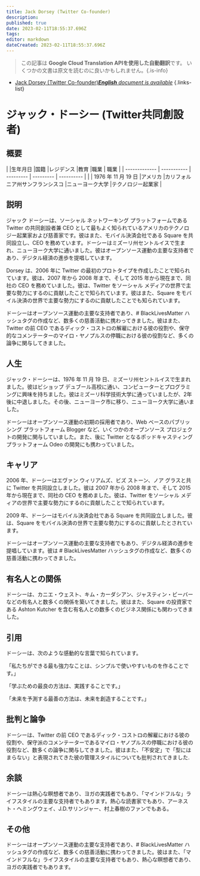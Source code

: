 ```yaml
---
title: Jack Dorsey (Twitter Co-founder)
description: 
published: true
date: 2023-02-11T18:55:37.696Z
tags: 
editor: markdown
dateCreated: 2023-02-11T18:55:37.696Z
---
```


> この記事は **Google Cloud Translation APIを使用した自動翻訳**です。
いくつかの文書は原文を読むのに良いかもしれません。{.is-info}



- [Jack Dorsey (Twitter Co-founder)***English** document is available*](/en/Knowledge-base/Dictionary/Person/jack-dorsey-twitter-co-founder)
{.links-list}


# ジャック・ドーシー (Twitter共同創設者)

## 概要
| |生年月日 |国籍 |レジデンス |教育 |職業 | 職業
| | ------------- | ----------- | --------- | --------- | ---------- |
| | 1976 年 11 月 19 日 |アメリカ |カリフォルニア州サンフランシスコ |ニューヨーク大学 |テクノロジー起業家 |

## 説明
ジャック ドーシーは、ソーシャル ネットワーキング プラットフォームである Twitter の共同創設者兼 CEO として最もよく知られているアメリカのテクノロジー起業家および慈善家です。彼はまた、モバイル決済会社である Square を共同設立し、CEO を務めています。ドーシーはミズーリ州セントルイスで生まれ、ニューヨーク大学に通いました。彼はオープンソース運動の主要な支持者であり、デジタル経済の進歩を提唱しています。

Dorsey は、2006 年に Twitter の最初のプロトタイプを作成したことで知られています。彼は、2007 年から 2008 年まで、そして 2015 年から現在まで、同社の CEO を務めていました。彼は、Twitter をソーシャル メディアの世界で主要な勢力にするのに貢献したことで知られています。彼はまた、Square をモバイル決済の世界で主要な勢力にするのに貢献したことでも知られています。

ドーシーはオープンソース運動の主要な支持者であり、# BlackLivesMatter ハッシュタグの作成など、数多くの慈善活動に携わってきました。彼はまた、Twitter の前 CEO であるディック・コストロの解雇における彼の役割や、保守的なコメンテーターのマイロ・ヤノプルスの停職における彼の役割など、多くの論争に関与してきました。

## 人生
ジャック・ドーシーは、1976 年 11 月 19 日、ミズーリ州セントルイスで生まれました。彼はビショップ デュブール高校に通い、コンピューターとプログラミングに興味を持ちました。彼はミズーリ科学技術大学に通っていましたが、2年後に中退しました。その後、ニューヨーク市に移り、ニューヨーク大学に通いました。

ドーシーはオープンソース運動の初期の採用者であり、Web ベースのパブリッシング プラットフォーム Blogger など、いくつかのオープンソース プロジェクトの開発に関与していました。また、後に Twitter となるポッドキャスティング プラットフォーム Odeo の開発にも携わっていました。

## キャリア
2006 年、ドーシーはエヴァン ウィリアムズ、ビズ ストーン、ノア グラスと共に Twitter を共同設立しました。彼は 2007 年から 2008 年まで、そして 2015 年から現在まで、同社の CEO を務めました。彼は、Twitter をソーシャル メディアの世界で主要な勢力にするのに貢献したことで知られています。

2009 年、ドーシーはモバイル決済会社である Square を共同設立しました。彼は、Square をモバイル決済の世界で主要な勢力にするのに貢献したとされています。

ドーシーはオープンソース運動の主要な支持者でもあり、デジタル経済の進歩を提唱しています。彼は # BlackLivesMatter ハッシュタグの作成など、数多くの慈善活動に携わってきました。

## 有名人との関係
ドーシーは、カニエ・ウェスト、キム・カーダシアン、ジャスティン・ビーバーなどの有名人と数多くの関係を築いてきました。彼はまた、Square の投資家である Ashton Kutcher を含む有名人との数多くのビジネス関係にも関わってきました。

## 引用
ドーシーは、次のような感動的な言葉で知られています。

「私たちができる最も強力なことは、シンプルで使いやすいものを作ることです。」

「学ぶための最良の方法は、実践することです。」

「未来を予測する最善の方法は、未来を創造することです。」

## 批判と論争
ドーシーは、Twitter の前 CEO であるディック・コストロの解雇における彼の役割や、保守派のコメンテーターであるマイロ・ヤノプルスの停職における彼の役割など、数多くの論争に関与してきました。彼はまた、「不安定」で「型にはまらない」と表現されてきた彼の管理スタイルについても批判されてきました.

## 余談
ドーシーは熱心な瞑想者であり、ヨガの実践者でもあり、「マインドフルな」ライフスタイルの主要な支持者でもあります。熱心な読書家でもあり、アーネスト・ヘミングウェイ、J.D.サリンジャー、村上春樹のファンでもある。

## その他
ドーシーはオープンソース運動の主要な支持者であり、# BlackLivesMatter ハッシュタグの作成など、数多くの慈善活動に携わってきました。彼はまた、「マインドフルな」ライフスタイルの主要な支持者でもあり、熱心な瞑想者であり、ヨガの実践者でもあります。